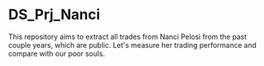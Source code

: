# DS_Prj_Nanci
This repository aims to extract all trades from Nanci Pelosi from the past couple years, which are public. Let's measure her trading performance and compare with our poor souls.
